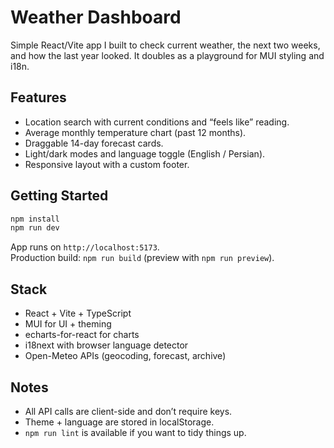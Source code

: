  # Weather Dashboard

 Simple React/Vite app I built to check current weather, the next two weeks, and how the last year looked. It doubles as a playground for MUI styling and i18n.

 ## Features

 - Location search with current conditions and “feels like” reading.
 - Average monthly temperature chart (past 12 months).
 - Draggable 14-day forecast cards.
 - Light/dark modes and language toggle (English / Persian).
 - Responsive layout with a custom footer.

 ## Getting Started

 ```bash
 npm install
 npm run dev
 ```

 App runs on `http://localhost:5173`.  
 Production build: `npm run build` (preview with `npm run preview`).

 ## Stack

 - React + Vite + TypeScript
 - MUI for UI + theming
 - echarts-for-react for charts
 - i18next with browser language detector
 - Open-Meteo APIs (geocoding, forecast, archive)

 ## Notes

 - All API calls are client-side and don’t require keys.
 - Theme + language are stored in localStorage.
 - `npm run lint` is available if you want to tidy things up.
